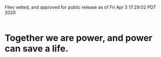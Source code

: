 Files vetted, and approved for public release as of Fri Apr  3 17:29:02 PDT 2020<br><br><h1>Together we are power, and power can save a life.</h1>
